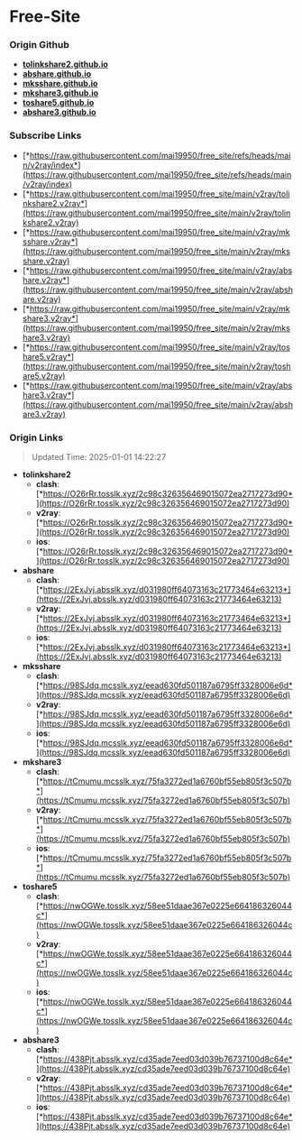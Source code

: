 # Free-Site

### Origin Github

- [**tolinkshare2.github.io**](https://github.com/tolinkshare2/tolinkshare2.github.io)
- [**abshare.github.io**](https://github.com/abshare/abshare.github.io)
- [**mksshare.github.io**](https://github.com/mksshare/mksshare.github.io)
- [**mkshare3.github.io**](https://github.com/mkshare3/mkshare3.github.io)
- [**toshare5.github.io**](https://github.com/toshare5/toshare5.github.io)
- [**abshare3.github.io**](https://github.com/abshare3/abshare3.github.io)

### Subscribe Links

- [*https://raw.githubusercontent.com/mai19950/free_site/refs/heads/main/v2ray/index*](https://raw.githubusercontent.com/mai19950/free_site/refs/heads/main/v2ray/index)
- [*https://raw.githubusercontent.com/mai19950/free_site/main/v2ray/tolinkshare2.v2ray*](https://raw.githubusercontent.com/mai19950/free_site/main/v2ray/tolinkshare2.v2ray)
- [*https://raw.githubusercontent.com/mai19950/free_site/main/v2ray/mksshare.v2ray*](https://raw.githubusercontent.com/mai19950/free_site/main/v2ray/mksshare.v2ray)
- [*https://raw.githubusercontent.com/mai19950/free_site/main/v2ray/abshare.v2ray*](https://raw.githubusercontent.com/mai19950/free_site/main/v2ray/abshare.v2ray)
- [*https://raw.githubusercontent.com/mai19950/free_site/main/v2ray/mkshare3.v2ray*](https://raw.githubusercontent.com/mai19950/free_site/main/v2ray/mkshare3.v2ray)
- [*https://raw.githubusercontent.com/mai19950/free_site/main/v2ray/toshare5.v2ray*](https://raw.githubusercontent.com/mai19950/free_site/main/v2ray/toshare5.v2ray)
- [*https://raw.githubusercontent.com/mai19950/free_site/main/v2ray/abshare3.v2ray*](https://raw.githubusercontent.com/mai19950/free_site/main/v2ray/abshare3.v2ray)

### Origin Links

> Updated Time: 2025-01-01 14:22:27

- **tolinkshare2**
  - **clash**: [*https://O26rRr.tosslk.xyz/2c98c326356469015072ea2717273d90*](https://O26rRr.tosslk.xyz/2c98c326356469015072ea2717273d90)
  - **v2ray**: [*https://O26rRr.tosslk.xyz/2c98c326356469015072ea2717273d90*](https://O26rRr.tosslk.xyz/2c98c326356469015072ea2717273d90)
  - **ios**: [*https://O26rRr.tosslk.xyz/2c98c326356469015072ea2717273d90*](https://O26rRr.tosslk.xyz/2c98c326356469015072ea2717273d90)
- **abshare**
  - **clash**: [*https://2ExJvj.absslk.xyz/d031980ff64073163c21773464e63213*](https://2ExJvj.absslk.xyz/d031980ff64073163c21773464e63213)
  - **v2ray**: [*https://2ExJvj.absslk.xyz/d031980ff64073163c21773464e63213*](https://2ExJvj.absslk.xyz/d031980ff64073163c21773464e63213)
  - **ios**: [*https://2ExJvj.absslk.xyz/d031980ff64073163c21773464e63213*](https://2ExJvj.absslk.xyz/d031980ff64073163c21773464e63213)
- **mksshare**
  - **clash**: [*https://98SJdq.mcsslk.xyz/eead630fd501187a6795ff3328006e6d*](https://98SJdq.mcsslk.xyz/eead630fd501187a6795ff3328006e6d)
  - **v2ray**: [*https://98SJdq.mcsslk.xyz/eead630fd501187a6795ff3328006e6d*](https://98SJdq.mcsslk.xyz/eead630fd501187a6795ff3328006e6d)
  - **ios**: [*https://98SJdq.mcsslk.xyz/eead630fd501187a6795ff3328006e6d*](https://98SJdq.mcsslk.xyz/eead630fd501187a6795ff3328006e6d)
- **mkshare3**
  - **clash**: [*https://tCmumu.mcsslk.xyz/75fa3272ed1a6760bf55eb805f3c507b*](https://tCmumu.mcsslk.xyz/75fa3272ed1a6760bf55eb805f3c507b)
  - **v2ray**: [*https://tCmumu.mcsslk.xyz/75fa3272ed1a6760bf55eb805f3c507b*](https://tCmumu.mcsslk.xyz/75fa3272ed1a6760bf55eb805f3c507b)
  - **ios**: [*https://tCmumu.mcsslk.xyz/75fa3272ed1a6760bf55eb805f3c507b*](https://tCmumu.mcsslk.xyz/75fa3272ed1a6760bf55eb805f3c507b)
- **toshare5**
  - **clash**: [*https://nwOGWe.tosslk.xyz/58ee51daae367e0225e664186326044c*](https://nwOGWe.tosslk.xyz/58ee51daae367e0225e664186326044c)
  - **v2ray**: [*https://nwOGWe.tosslk.xyz/58ee51daae367e0225e664186326044c*](https://nwOGWe.tosslk.xyz/58ee51daae367e0225e664186326044c)
  - **ios**: [*https://nwOGWe.tosslk.xyz/58ee51daae367e0225e664186326044c*](https://nwOGWe.tosslk.xyz/58ee51daae367e0225e664186326044c)
- **abshare3**
  - **clash**: [*https://438Pjt.absslk.xyz/cd35ade7eed03d039b76737100d8c64e*](https://438Pjt.absslk.xyz/cd35ade7eed03d039b76737100d8c64e)
  - **v2ray**: [*https://438Pjt.absslk.xyz/cd35ade7eed03d039b76737100d8c64e*](https://438Pjt.absslk.xyz/cd35ade7eed03d039b76737100d8c64e)
  - **ios**: [*https://438Pjt.absslk.xyz/cd35ade7eed03d039b76737100d8c64e*](https://438Pjt.absslk.xyz/cd35ade7eed03d039b76737100d8c64e)
